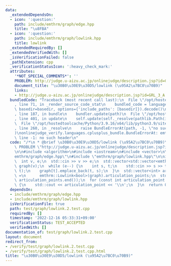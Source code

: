 ```yaml
---
data:
  _extendedDependsOn:
  - icon: ':question:'
    path: include/emthrm/graph/edge.hpp
    title: "\u8FBA"
  - icon: ':question:'
    path: include/emthrm/graph/lowlink.hpp
    title: lowlink
  _extendedRequiredBy: []
  _extendedVerifiedWith: []
  _isVerificationFailed: false
  _pathExtension: cpp
  _verificationStatusIcon: ':heavy_check_mark:'
  attributes:
    '*NOT_SPECIAL_COMMENTS*': ''
    PROBLEM: http://judge.u-aizu.ac.jp/onlinejudge/description.jsp?id=GRL_3_A
    document_title: "\u30B0\u30E9\u30D5/lowlink (\u95A2\u7BC0\u70B9)"
    links:
    - http://judge.u-aizu.ac.jp/onlinejudge/description.jsp?id=GRL_3_A
  bundledCode: "Traceback (most recent call last):\n  File \"/opt/hostedtoolcache/Python/3.9.16/x64/lib/python3.9/site-packages/onlinejudge_verify/documentation/build.py\"\
    , line 71, in _render_source_code_stat\n    bundled_code = language.bundle(stat.path,\
    \ basedir=basedir, options={'include_paths': [basedir]}).decode()\n  File \"/opt/hostedtoolcache/Python/3.9.16/x64/lib/python3.9/site-packages/onlinejudge_verify/languages/cplusplus.py\"\
    , line 187, in bundle\n    bundler.update(path)\n  File \"/opt/hostedtoolcache/Python/3.9.16/x64/lib/python3.9/site-packages/onlinejudge_verify/languages/cplusplus_bundle.py\"\
    , line 401, in update\n    self.update(self._resolve(pathlib.Path(included), included_from=path))\n\
    \  File \"/opt/hostedtoolcache/Python/3.9.16/x64/lib/python3.9/site-packages/onlinejudge_verify/languages/cplusplus_bundle.py\"\
    , line 260, in _resolve\n    raise BundleErrorAt(path, -1, \"no such header\"\
    )\nonlinejudge_verify.languages.cplusplus_bundle.BundleErrorAt: emthrm/graph/edge.hpp:\
    \ line -1: no such header\n"
  code: "/*\n * @brief \u30B0\u30E9\u30D5/lowlink (\u95A2\u7BC0\u70B9)\n */\n#define\
    \ PROBLEM \"http://judge.u-aizu.ac.jp/onlinejudge/description.jsp?id=GRL_3_A\"\
    \n\n#include <algorithm>\n#include <iostream>\n#include <vector>\n\n#include \"\
    emthrm/graph/edge.hpp\"\n#include \"emthrm/graph/lowlink.hpp\"\n\nint main() {\n\
    \  int v, e;\n  std::cin >> v >> e;\n  std::vector<std::vector<emthrm::Edge<bool>>>\
    \ graph(v);\n  while (e--) {\n    int s, t;\n    std::cin >> s >> t;\n    graph[s].emplace_back(s,\
    \ t);\n    graph[t].emplace_back(t, s);\n  }\n  std::vector<int> articulation_points\
    \ =\n      emthrm::Lowlink<bool>(graph).articulation_points;\n  std::sort(articulation_points.begin(),\
    \ articulation_points.end());\n  for (const int articulation_point : articulation_points)\
    \ {\n    std::cout << articulation_point << '\\n';\n  }\n  return 0;\n}\n"
  dependsOn:
  - include/emthrm/graph/edge.hpp
  - include/emthrm/graph/lowlink.hpp
  isVerificationFile: true
  path: test/graph/lowlink.2.test.cpp
  requiredBy: []
  timestamp: '2022-12-16 05:33:31+09:00'
  verificationStatus: TEST_ACCEPTED
  verifiedWith: []
documentation_of: test/graph/lowlink.2.test.cpp
layout: document
redirect_from:
- /verify/test/graph/lowlink.2.test.cpp
- /verify/test/graph/lowlink.2.test.cpp.html
title: "\u30B0\u30E9\u30D5/lowlink (\u95A2\u7BC0\u70B9)"
---
```

